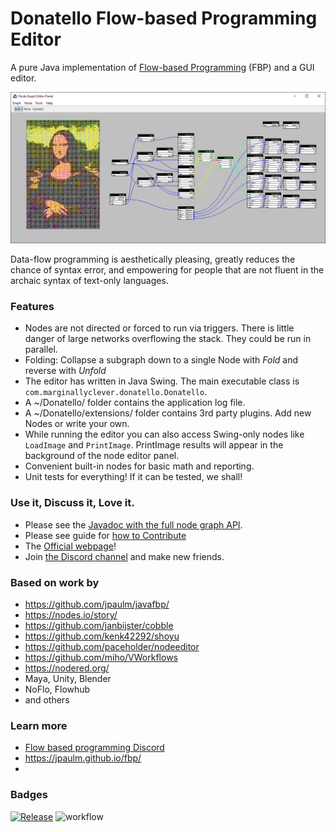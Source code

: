 # Donatello Flow-based Programming Editor

A pure Java implementation of [Flow-based Programming](https://en.wikipedia.org/wiki/Dataflow_programming) (FBP) and a GUI editor.

![img](docs/preview-for-github.png)

Data-flow programming is aesthetically pleasing, greatly reduces the chance of syntax error, and empowering for people
that are not fluent in the archaic syntax of text-only languages.

### Features

- Nodes are not directed or forced to run via triggers.  There is little danger of large networks overflowing the stack.  They could be run in parallel.
- Folding: Collapse a subgraph down to a single Node with *Fold* and reverse with *Unfold*
- The editor has written in Java Swing.  The main executable class is `com.marginallyclever.donatello.Donatello`.
- A ~/Donatello/ folder contains the application log file.
- A ~/Donatello/extensions/ folder contains 3rd party plugins.  Add new Nodes or write your own.
- While running the editor you can also access Swing-only nodes like `LoadImage` and `PrintImage`.  PrintImage results will appear in the background of the node editor panel.
- Convenient built-in nodes for basic math and reporting.
- Unit tests for everything!  If it can be tested, we shall!

### Use it, Discuss it, Love it.

- Please see the [Javadoc with the full node graph API](https://marginallyclever.github.io/NodeGraphCore/javadoc).
- Please see guide for [how to Contribute](https://github.com/MarginallyClever/NodeGraphCore/blob/main/CONTRIBUTING.md)
- The [Official webpage](https://marginallyclever.github.io/NodeGraphCore/)!
- Join [the Discord channel](https://discord.gg/Q5TZFmB) and make new friends.

### Based on work by

- https://github.com/jpaulm/javafbp/
- https://nodes.io/story/
- https://github.com/janbijster/cobble
- https://github.com/kenk42292/shoyu
- https://github.com/paceholder/nodeeditor
- https://github.com/miho/VWorkflows
- https://nodered.org/
- Maya, Unity, Blender
- NoFlo, Flowhub
- and others

### Learn more

- [Flow based programming Discord](https://discord.com/invite/YBQj6UsD5H)
- https://jpaulm.github.io/fbp/
- 
### Badges

[![Release](https://jitpack.io/v/MarginallyClever/NodeGraphCore.svg)](https://jitpack.io/#MarginallyClever/NodeGraphCore)
![ workflow](https://github.com/MarginallyClever/NodeGraphCore/actions/workflows/main.yml/badge.svg)
